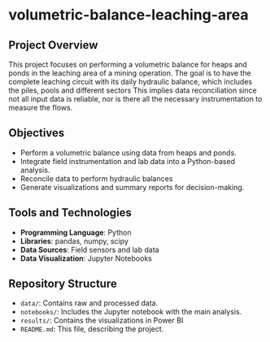 # volumetric-balance-leaching-area

## Project Overview
This project focuses on performing a volumetric balance for heaps and ponds in the leaching area of a mining operation. The goal is to have the complete leaching circuit with its daily hydraulic balance, which includes the piles, pools and different sectors
This implies data reconciliation since not all input data is reliable, nor is there all the necessary instrumentation to measure the flows.

## Objectives
- Perform a volumetric balance using data from heaps and ponds.
- Integrate field instrumentation and lab data into a Python-based analysis.
- Reconcile data to perform hydraulic balances
- Generate visualizations and summary reports for decision-making.

## Tools and Technologies
- **Programming Language**: Python
- **Libraries**: pandas, numpy, scipy
- **Data Sources**: Field sensors and lab data
- **Data Visualization**: Jupyter Notebooks

## Repository Structure
- `data/`: Contains raw and processed data.
- `notebooks/`: Includes the Jupyter notebook with the main analysis.
- `results/`: Contains the visualizations in Power BI
- `README.md`: This file, describing the project.
